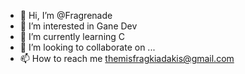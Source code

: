 - 👋 Hi, I’m @Fragrenade
- 👀 I’m interested in Gane Dev
- 🌱 I’m currently learning C
- 💞️ I’m looking to collaborate on ...
- 📫 How to reach me themisfragkiadakis@gmail.com

<!---
Fragrenade/Fragrenade is a ✨ special ✨ repository because its `README.md` (this file) appears on your GitHub profile.
You can click the Preview link to take a look at your changes.
--->
